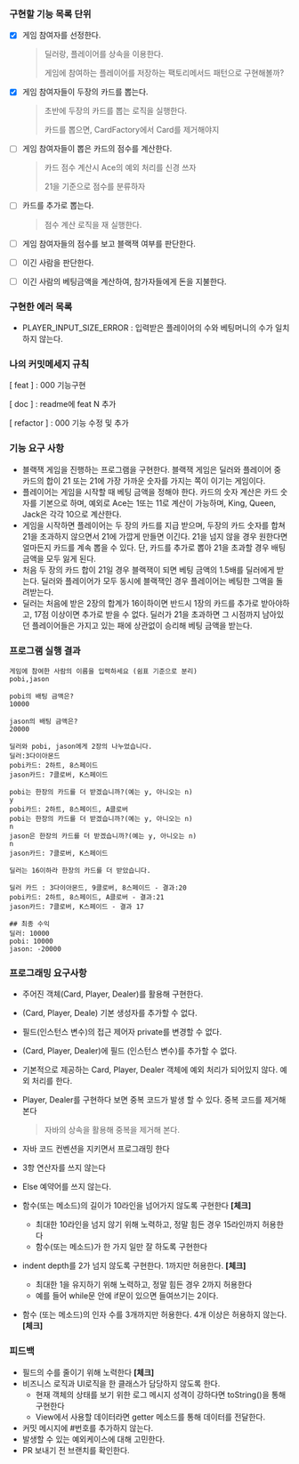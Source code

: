 ### 구현할 기능 목록 단위


- [x] 게임 참여자를 선정한다.

  > 딜러랑, 플레이어를 상속을 이용한다.
  >
  > 게임에 참여하는 플레이어를 저장하는 팩토리메서드 패턴으로 구현해볼까?

- [x] 게임 참여자들이 두장의 카드를 뽑는다.

  > 초반에 두장의 카드를 뽑는 로직을 실행한다.
  >
  > 카드를 뽑으면, CardFactory에서 Card를 제거해야지

- [ ] 게임 참여자들이 뽑은 카드의 점수를 계산한다.

  > 카드 점수 계산시 Ace의 예외 처리를 신경 쓰자
  >
  > 21을 기준으로 점수를 분류하자

- [ ] 카드를 추가로 뽑는다.

  > 점수 계산 로직을 재 실행한다.

- [ ] 게임 참여자들의 점수를 보고 블랙잭 여부를 판단한다.

- [ ] 이긴 사람을 판단한다.

- [ ] 이긴 사람의 베팅금액을 계산하여, 참가자들에게 돈을 지불한다.
   
   
### 구현한 에러 목록

- PLAYER_INPUT_SIZE_ERROR : 입력받은 플레이어의 수와 베팅머니의 수가 일치하지 않는다.


### 나의 커밋메세지 규칙
[ feat ] : 000 기능구현

[ doc ] : readme에 feat N 추가

[ refactor ] : 000 기능 수정 및 추가


### 기능 요구 사항

- 블랙잭 게임을 진행하는 프로그램을 구현한다. 블랙잭 게임은 딜러와 플레이어 중 카드의 합이 21 또는 21에 가장 가까운 숫자를 가지는 쪽이 이기는 게임이다.
- 플레이어는 게임을 시작할 때 베팅 금액을 정해야 한다. 카드의 숫자 계산은 카드 숫자를 기본으로 하며, 예외로 Ace는 1또는 11로 계산이 가능하며, King, Queen, Jack은 각각 10으로 계산한다.
- 게임을 시작하면 플레이어는 두 장의 카드를 지급 받으며, 두장의 카드 숫자를 합쳐 21을 초과하지 않으면서 21에 가깝게 만들면 이긴다. 21을 넘지 않을 경우 원한다면 얼마든지 카드를 계속 뽑을 수 있다. 단, 카드를 추가로 뽑아 21을 초과할 경우 배팅 금액을 모두 잃게 된다.
- 처음 두 장의 카드 합이 21일 경우 블랙잭이 되면 베팅 금액의 1.5배를 딜러에게 받는다. 딜러와 플레이어가 모두 동시에 블랙잭인 경우 플레이어는 베팅한 그액을 돌려받는다.
- 딜러는 처음에 받은 2장의 합계가 16이하이면 반드시 1장의 카드를 추가로 받아야하고, 17점 이상이면 추가로 받을 수 없다. 딜러가 21을 초과하면 그 시점까지 남아있던 플레이어들은 가지고 있는 패에 상관없이 승리해 베팅 금액을 받는다.



### 프로그램 실행 결과

``` 
게임에 참여한 사람의 이름을 입력하세요 (쉼표 기준으로 분리)
pobi,jason

pobi의 배팅 금액은?
10000

jason의 배팅 금액은?
20000

딜러와 pobi, jason에게 2장의 나누었습니다.
딜러:3다이아몬드
pobi카드: 2하트, 8스페이드
jason카드: 7클로버, K스페이드

pobi는 한장의 카드를 더 받겠습니까?(예는 y, 아니오는 n)
y
pobi카드: 2하트, 8스페이드, A클로버
pobi는 한장의 카드를 더 받겠습니까?(예는 y, 아니오는 n)
n
jason은 한장의 카드를 더 받겠습니까?(예는 y, 아니오는 n)
n
jason카드: 7클로버, K스페이드

딜러는 16이하라 한장의 카드를 더 받았습니다.

딜러 카드 : 3다이아몬드, 9클로버, 8스페이드 - 결과:20
pobi카드: 2하트, 8스페이드, A클로버 - 결과:21
jason카드: 7클로버, K스페이드 - 결과 17

## 최종 수익
딜러: 10000
pobi: 10000
jason: -20000

```



### 프로그래밍 요구사항

- 주어진 객체(Card, Player, Dealer)를 활용해 구현한다.

- (Card, Player, Deale) 기본 생성자를 추가할 수 없다.

- 필드(인스턴스 변수)의 접근 제어자 private를 변경할 수 없다.

- (Card, Player, Dealer)에 필드 (인스턴스 변수)를 추가할 수 없다.

- 기본적으로 제공하는 Card, Player, Dealer 객체에 예외 처리가 되어있지 않다. 예외 처리를 한다.

- Player, Dealer를 구현하다 보면 중복 코드가 발생 할 수 있다. 중복 코드를 제거해 본다

  > 자바의 상속을 활용해 중복을 제거해 본다.

- 자바 코드 컨벤션을 지키면서 프로그래밍 한다

- 3항 연산자를 쓰지 않는다

- Else 예약어를 쓰지 않는다.

- 함수(또는 메소드)의 길이가 10라인을 넘어가지 않도록 구현한다 **[체크]**

  - 최대한 10라인을 넘지 않기 위해 노력하고, 정말 힘든 경우 15라인까지 허용한다
  - 함수(또는 메소드)가 한 가지 일만 잘 하도록 구현한다

- indent depth를 2가 넘지 않도록 구현한다. 1까지만 허용한다. **[체크]**

  - 최대한 1을 유지하기 위해 노력하고, 정말 힘든 경우 2까지 허용한다
  - 예를 들어 while문 안에 if문이 있으면 들여쓰기는 2이다.

- 함수 (또는 메소드)의 인자 수를 3개까지만 허용한다. 4개 이상은 허용하지 않는다. **[체크]**



### 피드백

- 필드의 수를 줄이기 위해 노력한다 **[체크]**
- 비즈니스 로직과 UI로직을 한 클래스가 담당하지 않도록 한다.
  - 현재 객체의 상태를 보기 위한 로그 메시지 성격이 강하다면 toString()을 통해 구현한다
  - View에서 사용할 데이터라면 getter 메소드를 통해 데이터를 전달한다.
- 커밋 메시지에 #번호를 추가하지 않는다.
- 발생할 수 있는 예외케이스에 대해 고민한다.
- PR 보내기 전 브랜치를 확인한다.

